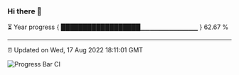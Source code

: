 ### Hi there 👋

⏳ Year progress { ██████████████████▁▁▁▁▁▁▁▁▁▁▁▁ } 62.67 %

---

⏰ Updated on Wed, 17 Aug 2022 18:11:01 GMT

![Progress Bar CI](https://github.com/Shyam-Makwana/GitHub-Actions-Demo/workflows/Progress%20Bar%20CI/badge.svg)
